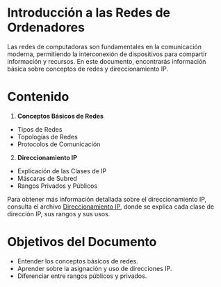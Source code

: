 # Introducción a las Redes de Ordenadores

Las redes de computadoras son fundamentales en la comunicación moderna, permitiendo la interconexión de dispositivos para compartir información y recursos. En este documento, encontrarás información básica sobre conceptos de redes y direccionamiento IP.

# Contenido
1. __Conceptos Básicos de Redes__

* Tipos de Redes
* Topologías de Redes
* Protocolos de Comunicación

2. __Direccionamiento IP__

* Explicación de las Clases de IP
* Máscaras de Subred
* Rangos Privados y Públicos

Para obtener más información detallada sobre el direccionamiento IP, consulta el archivo [Direccionamiento IP](direccionamiento_ip.md), donde se explica cada clase de dirección IP, sus rangos y sus usos.

# Objetivos del Documento
* Entender los conceptos básicos de redes.
* Aprender sobre la asignación y uso de direcciones IP.
* Diferenciar entre rangos públicos y privados.
